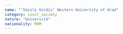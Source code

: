 ```yaml
---
name: "‘Vasile Goldiș’ Western University of Arad"
category: civil_society
nature: "Université"
nationality: ROM
---
```

    